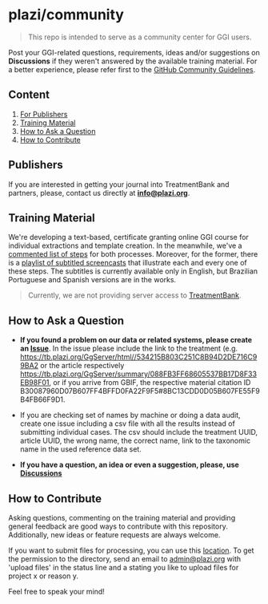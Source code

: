 # plazi/community

> This repo is intended to serve as a community center for GGI users.

Post your GGI-related questions, requirements, ideas and/or suggestions on **Discussions** if they weren't answered by the available training material. For a better experience, please refer first to the [GitHub Community Guidelines](https://help.github.com/en/github/site-policy/github-community-guidelines).


## Content

1. [For Publishers](#Publishers)
2. [Training Material](#Training-Material)
3. [How to Ask a Question](#How-to-Ask-a-Question)
4. [How to Contribute](#How-to-Contribute)


## Publishers
If you are interested in getting your journal into TreatmentBank and partners, please, contact us directly at **info@plazi.org**.


## Training Material

We're developing a text-based, certificate granting online GGI course for individual extractions and template creation. In the meanwhile, we've a [commented list of steps](https://docs.google.com/document/d/1RM6N4dsWsHJrj1oDiEpFfUoM5SUtdlm0ntqRrJ5P07Y/edit?usp=sharing) for both processes. Moreover, for the former, there is a [playlist of subtitled screencasts](https://www.youtube.com/playlist?list=PLFbvkmnvLdUdGmmn8SR4xyRRxulvVu7BE) that illustrate each and every one of these steps. The subtitles is currently available only in English, but Brazilian Portuguese and Spanish versions are in the works.

> Currently, we are not providing server access to [TreatmentBank](http://tb.plazi.org/).


## How to Ask a Question

* **If you found a problem on our data or related systems, please create an [Issue](https://github.com/plazi/community/blob/master/howtos/Issues.md)**. In the issue please include the link to the treatment (e.g. https://tb.plazi.org/GgServer/html//534215B803C251C8B94D2DE716C99BA2 or the article respectively https://tb.plazi.org/GgServer/summary/088FB3FF68605537BB17D8F33EB98F01, or if you arrive from GBIF, the respective material citation ID B30087960D07B607FF4BFFD0FA22F9F5#8BC13CDD0D05B607FE55F9B4FB66F9D1. 
* If you are checking set of names by machine or doing a data audit, create one issue including a csv file with all the results instead of submitting individual cases. The csv should include the treatment UUID, article UUID, the wrong name, the correct name, link to the taxonomic name in the used reference data set.

* **If you have a question, an idea or even a suggestion, please, use [Discussions](https://github.com/plazi/community/blob/master/howtos/Discussions.md)**

## How to Contribute

Asking questions, commenting on the training material and providing general feedback are good ways to contribute with this repository. Additionally, new ideas or feature requests are always welcome.

If you want to submit files for processing, you can use this [location](https://plazich.sharepoint.com/sites/library). To get the permission to the directory, send an email to admin@plazi.org with 'upload files' in the status line and a stating you like to upload files for project x or reason y. 

Feel free to speak your mind!
